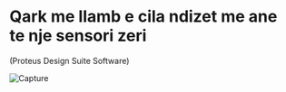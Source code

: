 # Qark me llamb e cila ndizet me ane te nje sensori zeri

(Proteus Design Suite Software)


![Capture](https://user-images.githubusercontent.com/54402850/216409821-a6e62b91-3f06-429a-a593-2c0fbd39fcb8.PNG)
